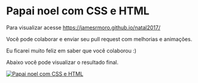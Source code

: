 # Papai noel com CSS e HTML

Para visualizar acesse <a href="https://jamesrmoro.github.io/natal2017" target="_blank">https://jamesrmoro.github.io/natal2017/</a>

Você pode colaborar e enviar seu pull request com melhorias e animações.

Eu ficarei muito feliz em saber que você colaborou :)

Abaixo você pode visualizar o resultado final.

[![Papai noel com CSS e HTML](https://jamesrmoro.github.io/natal2017/src/images/tela.png)](https://www.youtube.com/watch?v=3g4pNs_JHw8 "Papai noel com CSS e HTML")
